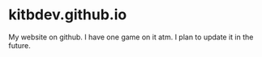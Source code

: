 # kitbdev.github.io
My website on github. 
I have one game on it atm.
I plan to update it in the future.
